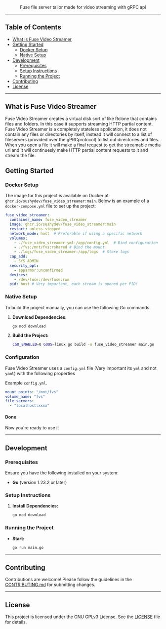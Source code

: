 <div align="center">
  <p>Fuse file server tailor made for video streaming with gRPC api</p>
</div>

---

## Table of Contents

- [What is Fuse Video Streamer](#what-is-fuse-video-streamer)
- [Getting Started](#getting-started)
  - [Docker Setup](#docker-setup)
  - [Native Setup](#native-setup)
- [Development](#development)
  - [Prerequisites](#prerequisites)
  - [Setup Instructions](#setup-instructions)
  - [Running the Project](#running-the-project)
- [Contributing](#contributing)
- [License](#license)

---

## What is Fuse Video Streamer

Fuse Video Streamer creates a virtual disk sort of like Rclone that contains files and folders. In this case it supports streaming HTTP partial content. Fuse Video Streamer is a completely stateless application, it does not contain any files or directories by itself, instead it will connect to a list of fileservers (provided over the gPRCprotocol) to list out directories and files. When you open a file it will make a final request to get the streamable media url and it will continuesly make HTTP partial content requests to it and stream the file.

## Getting Started

### Docker Setup

The image for this project is available on Docker at `ghcr.io/sushydev/fuse_video_streamer:main`. Below is an example of a `docker-compose.yml` file to set up the project:

```yaml
fuse_video_streamer:
  container_name: fuse_video_streamer
  image: ghcr.io/sushydev/fuse_video_streamer:main
  restart: unless-stopped
  network_mode: host  # Preferable if using a specific network
  volumes:
    - ./fuse_video_streamer.yml:/app/config.yml  # Bind configuration
    - ./fvs:/mnt/fvs:rshared # Bind the mount
    - ./logs/fuse_video_streamer:/app/logs  # Store logs
  cap_add:
    - SYS_ADMIN
  security_opt:
    - apparmor:unconfirmed
  devices:
    - /dev/fuse:/dev/fuse:rwm
  pid: host # Very important, each stream is opened per PID!
```

### Native Setup

To build the project manually, you can use the following Go commands:

1. **Download Dependencies:**
    ```sh
    go mod download
    ```

2. **Build the Project:**
    ```sh
    CGO_ENABLED=0 GOOS=linux go build -o fuse_video_streamer main.go
    ```

### Configuration

Fuse Video Streamer uses a `config.yml` file (Very important its `yml` and not `yaml`) with the following properties

Example `config.yml`.
```yaml
mount_points: "/mnt/fvs"
volume_name: "fvs"
file_servers:
  - "localhost:xxxx"
```

#### Done
Now you're ready to use it
    
---

## Development

### Prerequisites

Ensure you have the following installed on your system:

- **Go** (version 1.23.2 or later)

### Setup Instructions

1. **Install Dependencies:**
    ```sh
    go mod download
    ```

### Running the Project

- **Start:**
    ```sh
    go run main.go
    ```

---

## Contributing

Contributions are welcome! Please follow the guidelines in the [CONTRIBUTING.md](CONTRIBUTING.md) for submitting changes.

---

## License

This project is licensed under the GNU GPLv3 License. See the [LICENSE](LICENSE) file for details.
